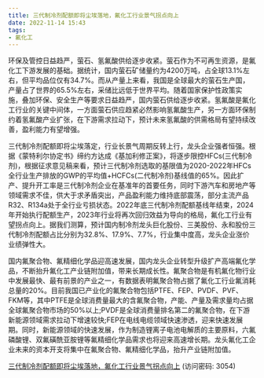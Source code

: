 ```yaml
---
title: 三代制冷剂配额即将尘埃落地，氟化工行业景气拐点向上
date: 2022-11-14 15:43
tags:
- 氟化工
---
```

环保及管控日益趋严，萤石、氢氟酸供给逐步收紧。萤石作为不可再生资源，是氟化工下游发展的基础。据统计，国内萤石矿储量约为4200万吨，占全球13.1%左右，但平均品位仅有34.7%。而从产量上来看，我国是全球最大的萤石生产国，产量占了世界的65.5%左右，采储比远低于世界平均。随着国家保护性政策实施，叠加环保、安全生产等要求日益趋严，国内萤石供给逐步收紧。氢氟酸是氟化工行业的关键中间体，一方面萤石供应趋紧必然影响氢氟酸生产，另一方面环保制约着氢氟酸产业扩张，在下游需求拉动下，预计未来氢氟酸的供需格局有望持续改善，盈利能力有望增强。
<!-- more -->
三代制冷剂配额即将尘埃落定，行业长景气周期反转上行，龙头企业强者恒强。根据《蒙特利尔协定书》缔约方达成《基加利修正案》，将逐步限控HFCs(三代制冷剂)，根据征求意见稿来看，预计三代制冷剂选取的基限值为2020-2022年HFCs全行业生产排放的GWP的平均值+HCFCs(二代制冷剂)基线值的65%。因此扩产、提升开工率是三代制冷剂企业在基准年的首要任务，同时下游汽车和房地产等领域需求不佳，供大于求矛盾突出，产品盈利能力维持底部震荡，部分主流产品R32、R134a处于全行业亏损状态。2022年底三代制冷剂配额基线年结束，2024年开始执行配额生产，2023年行业将再次回归效益为导向的格局，氟化工行业有望拐点向上。据我们测算，预计国内制冷剂龙头巨化股份、三美股份、永和股份三代制冷剂配额占比分别为32.8%、17.9%、7.7%，行业集中度高，龙头企业涨价业绩弹性大。

国内氟聚合物、氟精细化学品迎高速发展，国内龙头企业转型升级扩产高端氟化学品，不断抬升氟化工产业链附加值，带来长期成长性。氟聚合物是有机氟化物行业中发展最快、最有前景的产业之一，有数据表明氟聚合物占据了氟化工行业氟消耗总量的20%。目前我国已产业化的氟聚合物包括PTFE、FEP、PVDF、PVF、FKM等，其中PTFE是全球消费量最大的含氟聚合物，产能、产量及需求量均占据全球氟聚合物市场的50%以上;PVDF是全球消费量排名第二的氟聚合物，在下游新能源领域需求拉动下增速较快;FEP在电线电缆领域快速渗透，迎来快速发展期。同时，新能源领域的快速发展，作为制造锂离子电池电解质的主要原料，六氟磷酸锂、双氟磺酰亚胺锂等氟精细化学品需求也将迎来高速增长期。龙头氟化工企业未来的资本开支将集中在氟聚合物、氟精细化学品，抬升产业链附加值。


[三代制冷剂配额即将尘埃落地，氟化工行业景气拐点向上](https://url12.ctfile.com/f/3948612-723541945-1a9ef4?p=3054)
(访问密码: 3054)
